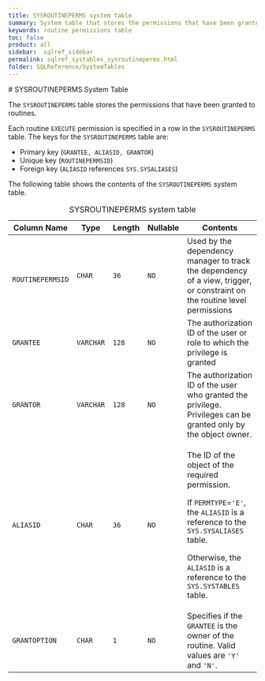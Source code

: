 ```yaml
---
title: SYSROUTINEPERMS system table
summary: System table that stores the permissions that have been granted to routines.
keywords: routine permissions table
toc: false
product: all
sidebar:  sqlref_sidebar
permalink: sqlref_systables_sysroutineperms.html
folder: SQLReference/SystemTables
---
```

<section>
<div class="TopicContent" data-swiftype-index="true" markdown="1">
# SYSROUTINEPERMS System Table

The `SYSROUTINEPERMS` table stores the permissions that have been
granted to routines.

Each routine `EXECUTE` permission is specified in a row in the
`SYSROUTINEPERMS` table. The keys for the `SYSROUTINEPERMS` table are:

* Primary key (`GRANTEE, ALIASID, GRANTOR`)
* Unique key (`ROUTINEPERMSID`)
* Foreign key (`ALIASID` references `SYS.SYSALIASES`)

The following table shows the contents of the `SYSROUTINEPERMS` system
table.

<table>
                <caption>SYSROUTINEPERMS system table</caption>
                <col />
                <col />
                <col />
                <col />
                <col />
                <thead>
                    <tr>
                        <th>Column Name</th>
                        <th>Type</th>
                        <th>Length</th>
                        <th>Nullable</th>
                        <th>Contents</th>
                    </tr>
                </thead>
                <tbody>
                    <tr>
                        <td><code> ROUTINEPERMSID</code></td>
                        <td><code>CHAR</code></td>
                        <td><code>36</code></td>
                        <td><code>NO</code></td>
                        <td>Used by the dependency manager to track the dependency of a view, trigger, or constraint on the routine level permissions</td>
                    </tr>
                    <tr>
                        <td><code>GRANTEE</code></td>
                        <td><code>VARCHAR</code></td>
                        <td><code>128</code></td>
                        <td><code>NO</code></td>
                        <td>The authorization ID of the user or role to which the privilege is granted</td>
                    </tr>
                    <tr>
                        <td><code>GRANTOR</code></td>
                        <td><code>VARCHAR</code></td>
                        <td><code>128</code></td>
                        <td><code>NO</code></td>
                        <td>The authorization ID of the user who granted the privilege. Privileges can be granted only by the object owner.</td>
                    </tr>
                    <tr>
                        <td><code>ALIASID</code></td>
                        <td><code>CHAR</code></td>
                        <td><code>36</code></td>
                        <td><code>NO</code></td>
                        <td>
                            <p class="noSpaceAbove">The ID of the object of the required permission.</p>
                            <p> If <code>PERMTYPE</code>=<code>'E'</code>, the <code>ALIASID</code> is a reference to the <code>SYS.SYSALIASES</code> table.</p>
                            <p> Otherwise, the <code>ALIASID</code> is a reference to the <code>SYS.SYSTABLES</code> table.</p>
                        </td>
                    </tr>
                    <tr>
                        <td><code>GRANTOPTION</code></td>
                        <td><code>CHAR</code></td>
                        <td><code>1</code></td>
                        <td><code>NO</code></td>
                        <td>Specifies if the <code>GRANTEE</code> is the owner of the routine. Valid values are <code>'Y'</code> and <code>'N'</code>.</td>
                    </tr>
                </tbody>
            </table>
</div>
</section>


